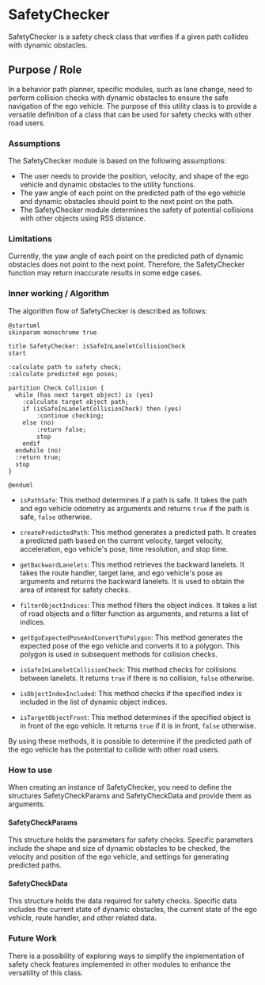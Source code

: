 # SafetyChecker

SafetyChecker is a safety check class that verifies if a given path collides with dynamic obstacles.

## Purpose / Role

In a behavior path planner, specific modules, such as lane change, need to perform collision checks with dynamic obstacles to ensure the safe navigation of the ego vehicle. The purpose of this utility class is to provide a versatile definition of a class that can be used for safety checks with other road users.

### Assumptions

The SafetyChecker module is based on the following assumptions:

- The user needs to provide the position, velocity, and shape of the ego vehicle and dynamic obstacles to the utility functions.
- The yaw angle of each point on the predicted path of the ego vehicle and dynamic obstacles should point to the next point on the path.
- The SafetyChecker module determines the safety of potential collisions with other objects using RSS distance.

### Limitations

Currently, the yaw angle of each point on the predicted path of dynamic obstacles does not point to the next point. Therefore, the SafetyChecker function may return inaccurate results in some edge cases.

### Inner working / Algorithm

The algorithm flow of SafetyChecker is described as follows:

```plantuml
@startuml
skinparam monochrome true

title SafetyChecker: isSafeInLaneletCollisionCheck
start

:calculate path to safety check;
:calculate predicted ego poses;

partition Check Collision {
  while (has next target object) is (yes)
    :calculate target object path;
    if (isSafeInLaneletCollisionCheck) then (yes)
        :continue checking;
    else (no)
        :return false;
        stop
    endif
  endwhile (no)
  :return true;
  stop
}

@enduml
```

- `isPathSafe`: This method determines if a path is safe. It takes the path and ego vehicle odometry as arguments and returns `true` if the path is safe, `false` otherwise.

- `createPredictedPath`: This method generates a predicted path. It creates a predicted path based on the current velocity, target velocity, acceleration, ego vehicle's pose, time resolution, and stop time.

- `getBackwardLanelets`: This method retrieves the backward lanelets. It takes the route handler, target lane, and ego vehicle's pose as arguments and returns the backward lanelets. It is used to obtain the area of interest for safety checks.

- `filterObjectIndices`: This method filters the object indices. It takes a list of road objects and a filter function as arguments, and returns a list of indices.

- `getEgoExpectedPoseAndConvertToPolygon`: This method generates the expected pose of the ego vehicle and converts it to a polygon. This polygon is used in subsequent methods for collision checks.

- `isSafeInLaneletCollisionCheck`: This method checks for collisions between lanelets. It returns `true` if there is no collision, `false` otherwise.

- `isObjectIndexIncluded`: This method checks if the specified index is included in the list of dynamic object indices.

- `isTargetObjectFront`: This method determines if the specified object is in front of the ego vehicle. It returns `true` if it is in front, `false` otherwise.

By using these methods, it is possible to determine if the predicted path of the ego vehicle has the potential to collide with other road users.

### How to use

When creating an instance of SafetyChecker, you need to define the structures SafetyCheckParams and SafetyCheckData and provide them as arguments.

#### SafetyCheckParams

This structure holds the parameters for safety checks. Specific parameters include the shape and size of dynamic obstacles to be checked, the velocity and position of the ego vehicle, and settings for generating predicted paths.

#### SafetyCheckData

This structure holds the data required for safety checks. Specific data includes the current state of dynamic obstacles, the current state of the ego vehicle, route handler, and other related data.

### Future Work

There is a possibility of exploring ways to simplify the implementation of safety check features implemented in other modules to enhance the versatility of this class.

